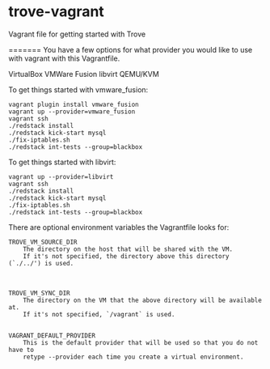 trove-vagrant
=============

Vagrant file for getting started with Trove

=======
You have a few options for what provider you would like to use with vagrant with this Vagrantfile.

VirtualBox
VMWare Fusion
libvirt
QEMU/KVM

To get things started with vmware_fusion:

    vagrant plugin install vmware_fusion
    vagrant up --provider=vmware_fusion
    vagrant ssh
    ./redstack install
    ./redstack kick-start mysql
    ./fix-iptables.sh
    ./redstack int-tests --group=blackbox

To get things started with libvirt:

    vagrant up --provider=libvirt
    vagrant ssh
    ./redstack install
    ./redstack kick-start mysql
    ./fix-iptables.sh
    ./redstack int-tests --group=blackbox

There are optional environment variables the Vagrantfile looks for:

    TROVE_VM_SOURCE_DIR
        The directory on the host that will be shared with the VM.
        If it's not specified, the directory above this directory (`./../') is used.
&nbsp;

    TROVE_VM_SYNC_DIR
        The directory on the VM that the above directory will be available at.
        If it's not specified, `/vagrant` is used.


    VAGRANT_DEFAULT_PROVIDER
        This is the default provider that will be used so that you do not have to
        retype --provider each time you create a virtual environment.

